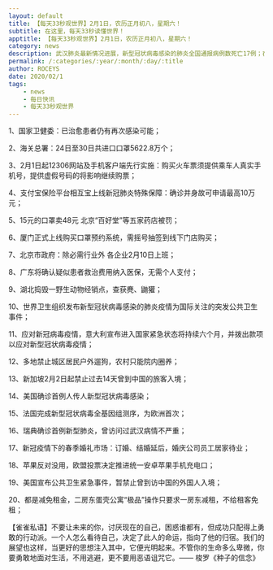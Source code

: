 ```yaml
---
layout: default
title: 【每天33秒观世界】2月1日，农历正月初八，星期六！
subtitle: 在这里，每天33秒读懂世界！
apptitle: 【每天33秒观世界】2月1日，农历正月初八，星期六！
category: news
description: 武汉肺炎最新情况进展，新型冠状病毒感染的肺炎全国通报病例数死亡17例；在这里，每天33秒或60秒读懂世界，免费每日快讯新闻简报接口API，微语简报接口API，Skylark，爬虫简讯API接口免费，微信可以直接转账到QQ了。【每天33秒观世界】2019年12月12345678910111213141516171819202122232425262728293031日。ROCEYS全栈CEO 2020-01-23 10:22:18
permalink: /:categories/:year/:month/:day/:title
author: ROCEYS
date: 2020/02/1
tags:
    - news
    - 每日快讯
    - 每天33秒观世界
---
```



1、国家卫健委：已治愈患者仍有再次感染可能；

2、海关总署：24日至30日共进口口罩5622.8万个；

3、2月1日起12306网站及手机客户端先行实施：购买火车票须提供乘车人真实手机号，提供虚假号码的将影响继续购票；

4、支付宝保险平台相互宝上线新冠肺炎特殊保障：确诊并身故可申请最高10万元；

5、15元的口罩卖48元 北京“百好堂”等五家药店被罚；

6、厦门正式上线购买口罩预约系统，需摇号抽签到线下门店购买；

7、北京市政府：除必需行业外 各企业2月10日上班；

8、广东将确认疑似患者救治费用纳入医保，无需个人支付；

9、湖北捣毁一野生动物经销点，查获麂、鼬獾；

10、世界卫生组织发布新型冠状病毒感染的肺炎疫情为国际关注的突发公共卫生事件；

11、应对新冠病毒疫情，意大利宣布进入国家紧急状态将持续六个月，并拨出款项以应对新型冠状病毒疫情；

12、多地禁止城区居民户外遛狗，农村只能院内圈养；

13、新加坡2月2日起禁止过去14天曾到中国的旅客入境；

14、美国确诊首例人传人新型冠状病毒感染；

15、法国完成新型冠状病毒全基因组测序，为欧洲首次；

16、瑞典确诊首例新型肺炎，曾访问过武汉病情不严重；

17、新冠疫情下的春季婚礼市场：订婚、结婚延后，婚庆公司员工居家待业；

18、苹果反对没用，欧盟投票决定推进统一安卓苹果手机充电口；

19、美国宣布公共卫生紧急事件，暂禁止曾到访中国的外国人入境；

20、都是减免租金，二房东蛋壳公寓“极品”操作只要求一房东减租，不给租客免租；



【雀雀私语】不要让未来的你，讨厌现在的自己，困惑谁都有，但成功只配得上勇敢的行动派。一个人怎么看待自己，决定了此人的命运，指向了他的归宿。我们的展望也这样，当更好的思想注入其中，它便光明起来。不管你的生命多么卑微，你要勇敢地面对生活，不用逃避，更不要用恶语诅咒它。—— 梭罗《种子的信念》